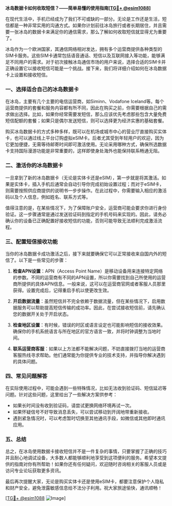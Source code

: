 **冰岛数据卡如何收取短信？——简单易懂的使用指南[[TG💪+ @esim1088](https://t.me/s/esim1088)]**

在现代生活中，手机已经成为了我们不可或缺的一部分。无论是工作还是生活，短信都是一种非常实用的沟通方式。如果你计划前往冰岛旅行或者长期居住，并且需要一张冰岛的数据卡来满足你的通信需求，那么了解如何收取短信就显得尤为重要了。

冰岛作为一个欧洲国家，其通信网络相对发达，拥有多个运营商提供各种类型的SIM卡服务。这些SIM卡通常包括语音通话、短信以及互联网接入等功能，能够满足不同用户的需求。对于初次接触冰岛通信市场的用户来说，选择合适的SIM卡并正确设置它以接收短信可能是一个挑战。接下来，我们将详细介绍如何在冰岛数据卡上设置和接收短信。

### 一、选择适合自己的冰岛数据卡

在冰岛，主要有几个主要的电信运营商，如Siminn、Vodafone Iceland等。每个运营商提供的套餐和服务内容都有所不同，因此在购买之前，你需要根据自己的需求做出选择。比如，如果你经常需要发短信，那么应该优先考虑那些包含大量免费短信配额的套餐；如果只是偶尔发送短信，则可以选择更为经济实惠的基础套餐。

购买冰岛数据卡的方式多种多样，既可以在机场或城市中心的营业厅直接购买实体卡，也可以通过线上平台订购虚拟eSIM卡。后者尤其受到年轻用户的欢迎，因为它更加便捷，无需等待邮寄时间即可激活使用。无论采用哪种方式，确保所选数据卡支持国际漫游功能是非常重要的，这样即使身处海外也能保持联系畅通无阻。

### 二、激活你的冰岛数据卡

一旦拿到了新的冰岛数据卡（无论是实体卡还是eSIM），第一步就是将其激活。如果是实体卡，插入手机后通常会自动引导你完成初始设置过程；而对于eSIM卡，则需要按照供应商提供的说明书一步步操作。在此过程中，你需要输入相应的激活码以及个人信息，例如姓名、联系方式等。

值得注意的是，在某些情况下，为了保障账户安全，运营商可能会要求你进行身份验证。这一步骤通常是通过发送验证码到指定的手机号码来实现的。因此，请务必确认你的设备已正确配置好接收短信的功能，否则可能导致无法顺利完成激活流程。

### 三、配置短信接收功能

当你的冰岛数据卡成功激活之后，接下来就要确保它可以正常接收来自国内外的短信了。以下是一些常见的步骤：

1. **检查APN设置**：APN（Access Point Name）是移动设备用来连接特定网络的参数。不同的运营商有不同的APN设置，所以你需要找到自己所使用的运营商所提供的具体APN信息。一般来说，这可以在运营商官网或者客服人员那里获得。设置完成后，记得重启手机以使更改生效。

2. **开启数据流量**：虽然短信并不完全依赖于数据流量，但在某些情况下，启用数据服务可以帮助提高短信传输的成功率。因此，在尝试接收短信前，请先确认您的数据开关处于开启状态。

3. **检查地区设置**：有时候，错误的时区或语言设定也可能影响短信的接收效果。确保你的手机系统语言与所在地区的官方语言一致，并将时钟调整为当地时间。

4. **联系运营商客服**：如果以上方法都不能解决问题，不妨直接拨打当地的运营商客服热线寻求帮助。他们通常能为你提供专业的技术支持，并指导你解决遇到的具体问题。

### 四、常见问题解答

在实际使用过程中，可能会遇到一些特殊情况，比如无法收到验证码、短信延迟等问题。针对这些问题，这里给出了一些解决方案供参考：

- 如果长时间没有收到验证码，请尝试更换网络环境再试一次。
- 如果怀疑信号不好导致消息丢失，可以尝试移动到开阔地带重新接收。
- 遇到紧急情况时，可以考虑暂时切换至其他通讯手段，如微信或其他即时通讯应用。

### 五、总结

总之，在冰岛使用数据卡接收短信并不是一件复杂的事情，只要掌握了正确的技巧并且耐心地调试设备，大多数人都能够顺利地享受到这项便利的服务。希望本文提供的指南对你有所帮助！如果你还有任何疑问，欢迎随时咨询相关的客服人员或是访问专业论坛获取更多资讯。

最后再次提醒大家，无论是购买实体卡还是使用eSIM卡，都要注意保护个人隐私和财产安全，避免泄露敏感信息给不法分子利用。祝大家旅途愉快，通讯顺畅！

[[TG💪+ @esim1088](https://t.me/s/esim1088) ![Image](https://i.postimg.cc/4NQfJmqS/Snipaste-2025-05-13-00-14-12.png)]